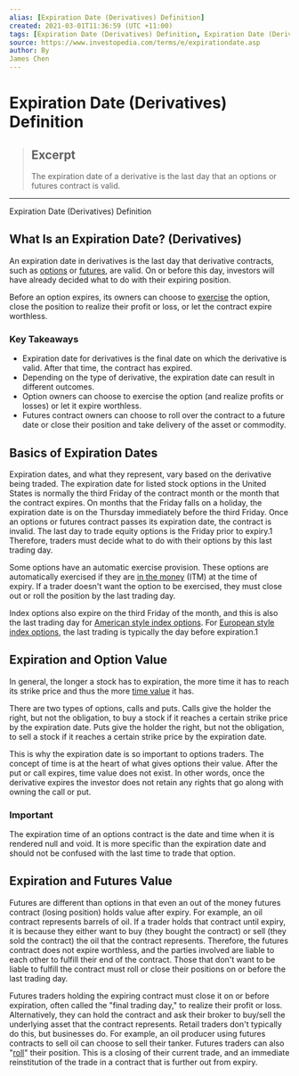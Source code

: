 ```yaml
---
alias: [Expiration Date (Derivatives) Definition]
created: 2021-03-01T11:36:59 (UTC +11:00)
tags: [Expiration Date (Derivatives) Definition, Expiration Date (Derivatives) Definition]
source: https://www.investopedia.com/terms/e/expirationdate.asp
author: By
James Chen
---
```


# Expiration Date (Derivatives) Definition

> ## Excerpt
> The expiration date of a derivative is the last day that an options or futures contract is valid.

---

Expiration Date (Derivatives) Definition
## What Is an Expiration Date? (Derivatives)

An expiration date in derivatives is the last day that derivative contracts, such as [options](https://www.investopedia.com/terms/o/option.asp) or [futures](https://www.investopedia.com/terms/f/futures.asp), are valid. On or before this day, investors will have already decided what to do with their expiring position.

Before an option expires, its owners can choose to [exercise](https://www.investopedia.com/terms/e/exercise.asp) the option, close the position to realize their profit or loss, or let the contract expire worthless.

### Key Takeaways

-   Expiration date for derivatives is the final date on which the derivative is valid. After that time, the contract has expired.
-   Depending on the type of derivative, the expiration date can result in different outcomes.
-   Option owners can choose to exercise the option (and realize profits or losses) or let it expire worthless.
-   Futures contract owners can choose to roll over the contract to a future date or close their position and take delivery of the asset or commodity.

## Basics of Expiration Dates

Expiration dates, and what they represent, vary based on the derivative being traded. The expiration date for listed stock options in the United States is normally the third Friday of the contract month or the month that the contract expires. On months that the Friday falls on a holiday, the expiration date is on the Thursday immediately before the third Friday. Once an options or futures contract passes its expiration date, the contract is invalid. The last day to trade equity options is the Friday prior to expiry.1 Therefore, traders must decide what to do with their options by this last trading day.

Some options have an automatic exercise provision. These options are automatically exercised if they are [in the money](https://www.investopedia.com/terms/i/inthemoney.asp) (ITM) at the time of expiry. If a trader doesn't want the option to be exercised, they must close out or roll the position by the last trading day.

Index options also expire on the third Friday of the month, and this is also the last trading day for [American style index options](https://www.investopedia.com/terms/a/americanoption.asp). For [European style index options](https://www.investopedia.com/terms/e/europeanoption.asp), the last trading is typically the day before expiration.1

## Expiration and Option Value

In general, the longer a stock has to expiration, the more time it has to reach its strike price and thus the more [time value](https://www.investopedia.com/terms/t/timevalue.asp) it has.

There are two types of options, calls and puts. Calls give the holder the right, but not the obligation, to buy a stock if it reaches a certain strike price by the expiration date. Puts give the holder the right, but not the obligation, to sell a stock if it reaches a certain strike price by the expiration date.

This is why the expiration date is so important to options traders. The concept of time is at the heart of what gives options their value. After the put or call expires, time value does not exist. In other words, once the derivative expires the investor does not retain any rights that go along with owning the call or put.

### Important

The expiration time of an options contract is the date and time when it is rendered null and void. It is more specific than the expiration date and should not be confused with the last time to trade that option.

## Expiration and Futures Value

Futures are different than options in that even an out of the money futures contract (losing position) holds value after expiry. For example, an oil contract represents barrels of oil. If a trader holds that contract until expiry, it is because they either want to buy (they bought the contract) or sell (they sold the contract) the oil that the contract represents. Therefore, the futures contract does not expire worthless, and the parties involved are liable to each other to fulfill their end of the contract. Those that don't want to be liable to fulfill the contract must roll or close their positions on or before the last trading day.

Futures traders holding the expiring contract must close it on or before expiration, often called the "final trading day," to realize their profit or loss. Alternatively, they can hold the contract and ask their broker to buy/sell the underlying asset that the contract represents. Retail traders don't typically do this, but businesses do. For example, an oil producer using futures contracts to sell oil can choose to sell their tanker. Futures traders can also "[roll](https://www.investopedia.com/terms/r/roll_in.asp)" their position. This is a closing of their current trade, and an immediate reinstitution of the trade in a contract that is further out from expiry.
